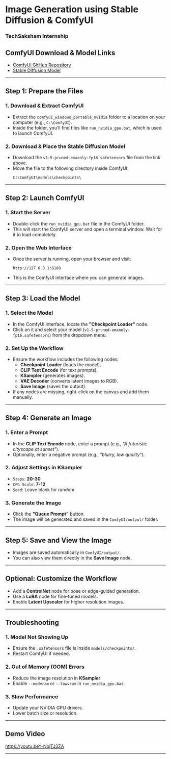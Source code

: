# **Image Generation using Stable Diffusion & ComfyUI**  
### **TechSaksham Internship**  

## **ComfyUI Download & Model Links**  
- [ComfyUI GitHub Repository](https://github.com/comfyanonymous/ComfyUI)  
- [Stable Diffusion Model](https://huggingface.co/Comfy-Org/stable-diffusion-v1-5-archive/blob/main/v1-5-pruned-emaonly-fp16.safetensors)  

---

## **Step 1: Prepare the Files**  

### **1. Download & Extract ComfyUI**  
- Extract the `comfyui_windows_portable_nvidia` folder to a location on your computer (e.g., `C:\ComfyUI`).  
- Inside the folder, you’ll find files like `run_nvidia_gpu.bat`, which is used to launch ComfyUI.  

### **2. Download & Place the Stable Diffusion Model**  
- Download the `v1-5-pruned-emaonly-fp16.safetensors` file from the link above.  
- Move the file to the following directory inside ComfyUI:  
  ```
  C:\ComfyUI\models\checkpoints\
  ```

---

## **Step 2: Launch ComfyUI**  

### **1. Start the Server**  
- Double-click the `run_nvidia_gpu.bat` file in the ComfyUI folder.  
- This will start the ComfyUI server and open a terminal window. Wait for it to load completely.  

### **2. Open the Web Interface**  
- Once the server is running, open your browser and visit:  
  ```
  http://127.0.0.1:8188
  ```
- This is the ComfyUI interface where you can generate images.  

---

## **Step 3: Load the Model**  

### **1. Select the Model**  
- In the ComfyUI interface, locate the **"Checkpoint Loader"** node.  
- Click on it and select your model (`v1-5-pruned-emaonly-fp16.safetensors`) from the dropdown menu.  

### **2. Set Up the Workflow**  
- Ensure the workflow includes the following nodes:  
  - **Checkpoint Loader** (loads the model).  
  - **CLIP Text Encode** (for text prompts).  
  - **KSampler** (generates images).  
  - **VAE Decoder** (converts latent images to RGB).  
  - **Save Image** (saves the output).  
- If any nodes are missing, right-click on the canvas and add them manually.  

---

## **Step 4: Generate an Image**  

### **1. Enter a Prompt**  
- In the **CLIP Text Encode** node, enter a prompt (e.g., *"A futuristic cityscape at sunset"*).  
- Optionally, enter a negative prompt (e.g., *"blurry, low quality"*).  

### **2. Adjust Settings in KSampler**  
- `Steps`: **20-30**  
- `CFG Scale`: **7-12**  
- `Seed`: Leave blank for random  

### **3. Generate the Image**  
- Click the **"Queue Prompt"** button.  
- The image will be generated and saved in the `ComfyUI/output/` folder.  

---

## **Step 5: Save and View the Image**  
- Images are saved automatically in `ComfyUI/output/`.  
- You can also view them directly in the **Save Image** node.  

---

## **Optional: Customize the Workflow**  
- Add a **ControlNet** node for pose or edge-guided generation.  
- Use a **LoRA** node for fine-tuned models.  
- Enable **Latent Upscaler** for higher resolution images.  

---

## **Troubleshooting**  

### **1. Model Not Showing Up**  
- Ensure the `.safetensors` file is inside `models/checkpoints/`.  
- Restart ComfyUI if needed.  

### **2. Out of Memory (OOM) Errors**  
- Reduce the image resolution in **KSampler**.  
- Enable `--medvram` or `--lowvram` in `run_nvidia_gpu.bat`.  

### **3. Slow Performance**  
- Update your NVIDIA GPU drivers.  
- Lower batch size or resolution.  

---

## **Demo Video**  
[https://youtu.beY-NbjTJ3ZA ](https://www.youtube.com/watch?v=Y-Nbj4TJ3ZA)

---

